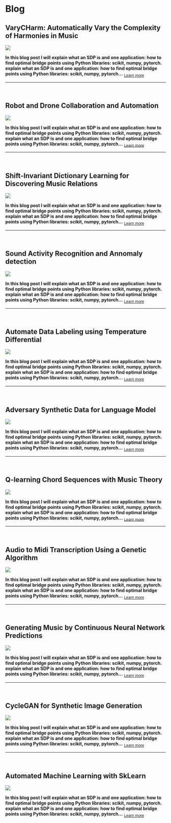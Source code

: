 # Blog



## VaryCHarm: Automatically Vary the Complexity of Harmonies in Music

<img src="../../../images/aelstm.png" align="center"/>

<br>

 **In this blog post I will explain what an SDP is and one application: how to find optimal bridge points using Python libraries: scikit, numpy, pytorch. explain what an SDP is and one application: how to find optimal bridge points using Python libraries: scikit, numpy, pytorch...**  <sub> [Learn more](https://jmhuer.github.io/mini_book/_build/html/docs/independent/varycharm.html)</sub>


---
<br>



## Robot and Drone Collaboration and Automation

<img src="../../../images/robotautonomy.jpg" align="center"/>

<br>

 **In this blog post I will explain what an SDP is and one application: how to find optimal bridge points using Python libraries: scikit, numpy, pytorch. explain what an SDP is and one application: how to find optimal bridge points using Python libraries: scikit, numpy, pytorch...**  <sub> [Learn more](https://jmhuer.github.io/mini_book/_build/html/docs/independent/robot.html)</sub>


---
<br>



## Shift-Invariant Dictionary Learning for Discovering Music Relations

<img src="../../../images/sidl.png" align="center"/>


<br>

 **In this blog post I will explain what an SDP is and one application: how to find optimal bridge points using Python libraries: scikit, numpy, pytorch. explain what an SDP is and one application: how to find optimal bridge points using Python libraries: scikit, numpy, pytorch...**  <sub> [Learn more](https://jmhuer.github.io/mini_book/_build/html/docs/independent/sidl.html)</sub>

---
<br>



## Sound Activity Recognition and Annomaly detection


<img src="../../../images/audio.png" align="center"/>


<br>

 **In this blog post I will explain what an SDP is and one application: how to find optimal bridge points using Python libraries: scikit, numpy, pytorch. explain what an SDP is and one application: how to find optimal bridge points using Python libraries: scikit, numpy, pytorch...**  <sub> [Learn more](https://jmhuer.github.io/mini_book/_build/html/docs/independent/audioclassification.html)</sub>



---
<br>



## Automate Data Labeling using Temperature Differential

<img src="../../../images/thermal.png" align="center"/>


<br>

 **In this blog post I will explain what an SDP is and one application: how to find optimal bridge points using Python libraries: scikit, numpy, pytorch. explain what an SDP is and one application: how to find optimal bridge points using Python libraries: scikit, numpy, pytorch...**  <sub> [Learn more](https://jmhuer.github.io/mini_book/_build/html/docs/independent/thermal.html)</sub>


---
<br>



## Adversary Synthetic Data for Language Model

<img src="https://tectales.com/media/story_section_image/529/img-01-rsna-ai-adhd.png" align="center"/>


<br>

 **In this blog post I will explain what an SDP is and one application: how to find optimal bridge points using Python libraries: scikit, numpy, pytorch. explain what an SDP is and one application: how to find optimal bridge points using Python libraries: scikit, numpy, pytorch...**  <sub> [Learn more](https://jmhuer.github.io/mini_book/_build/html/docs/independent/language.html)</sub>

---
<br>



## Q-learning Chord Sequences with Music Theory

<img src="../../../images/qlearning.png" align="center"/>


<br>

 **In this blog post I will explain what an SDP is and one application: how to find optimal bridge points using Python libraries: scikit, numpy, pytorch. explain what an SDP is and one application: how to find optimal bridge points using Python libraries: scikit, numpy, pytorch...**  <sub> [Learn more](https://jmhuer.github.io/mini_book/_build/html/docs/independent/qlearn.html)</sub>


---
<br>



## Audio to Midi Transcription Using a Genetic Algorithm

<img src="../../../images/audio2midi.png" align="center"/>



<br>

 **In this blog post I will explain what an SDP is and one application: how to find optimal bridge points using Python libraries: scikit, numpy, pytorch. explain what an SDP is and one application: how to find optimal bridge points using Python libraries: scikit, numpy, pytorch...**  <sub> [Learn more](https://jmhuer.github.io/mini_book/_build/html/docs/independent/audio2midi.html)</sub>

---
<br>



## Generating Music by Continuous Neural Network Predictions

<img src="../../../images/amcc.png" align="center"/>


<br>

 **In this blog post I will explain what an SDP is and one application: how to find optimal bridge points using Python libraries: scikit, numpy, pytorch. explain what an SDP is and one application: how to find optimal bridge points using Python libraries: scikit, numpy, pytorch...**  <sub> [Learn more](https://jmhuer.github.io/mini_book/_build/html/docs/independent/amcc.html)</sub>

---
<br>



##  CycleGAN for Synthetic Image Generation

<img src="../../../images/smoke.png" align="center"/>


<br>

 **In this blog post I will explain what an SDP is and one application: how to find optimal bridge points using Python libraries: scikit, numpy, pytorch. explain what an SDP is and one application: how to find optimal bridge points using Python libraries: scikit, numpy, pytorch...**  <sub> [Learn more](https://jmhuer.github.io/mini_book/_build/html/docs/independent/smoke.html)</sub>


---
<br>



##  Automated Machine Learning with SkLearn

<img src="../../../images/automatedml.png" align="center"/>


<br>

 **In this blog post I will explain what an SDP is and one application: how to find optimal bridge points using Python libraries: scikit, numpy, pytorch. explain what an SDP is and one application: how to find optimal bridge points using Python libraries: scikit, numpy, pytorch...**  <sub> [Learn more](https://jmhuer.github.io/mini_book/_build/html/docs/independent/automatedML.html)</sub>


<br>
<br>

